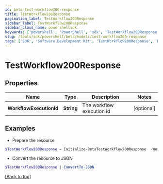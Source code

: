 ```yaml
---
id: beta-test-workflow200-response
title: TestWorkflow200Response
pagination_label: TestWorkflow200Response
sidebar_label: TestWorkflow200Response
sidebar_class_name: powershellsdk
keywords: ['powershell', 'PowerShell', 'sdk', 'TestWorkflow200Response', 'BetaTestWorkflow200Response'] 
slug: /tools/sdk/powershell/beta/models/test-workflow200-response
tags: ['SDK', 'Software Development Kit', 'TestWorkflow200Response', 'BetaTestWorkflow200Response']
---
```



# TestWorkflow200Response

## Properties

Name | Type | Description | Notes
------------ | ------------- | ------------- | -------------
**WorkflowExecutionId** | **String** | The workflow execution id | [optional] 

## Examples

- Prepare the resource
```powershell
$TestWorkflow200Response = Initialize-BetaTestWorkflow200Response  -WorkflowExecutionId 0e11cefa-96e7-4b67-90d0-065bc1da5753
```

- Convert the resource to JSON
```powershell
$TestWorkflow200Response | ConvertTo-JSON
```


[[Back to top]](#) 

